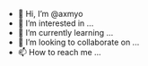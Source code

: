 - 👋 Hi, I’m @axmyo
- 👀 I’m interested in ...
- 🌱 I’m currently learning ...
- 💞️ I’m looking to collaborate on ...
- 📫 How to reach me ...

<!---
axmyo/axmyo is a ✨ special ✨ repository
--->
